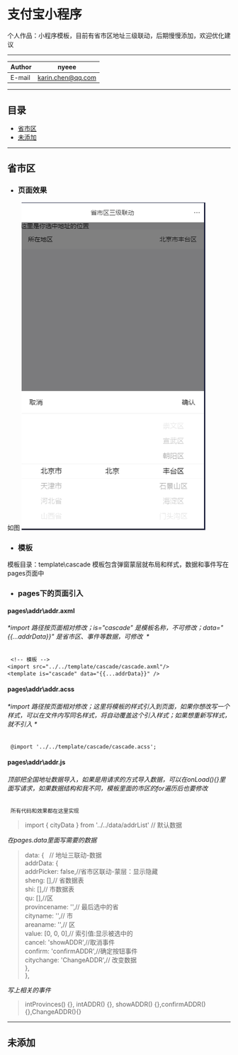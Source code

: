 # 支付宝小程序
个人作品：小程序模板，目前有省市区地址三级联动，后期慢慢添加，欢迎优化建议

****
	
|Author|nyeee|
|---|---
|E-mail|karin.chen@qq.com


****
## 目录
* [省市区](#省市区)
* [未添加](#未添加)


___
## 省市区
- ### 页面效果
如图
![省市区](地址省市区界面.png)  

- ### 模板
模板目录：template\cascade
模板包含弹窗蒙层就布局和样式，数据和事件写在pages页面中  

- ### pages下的页面引入
#### pages\addr\addr.axml
###### *import 路径按页面相对修改；is="cascade" 是模板名称，不可修改；data="{{...addrData}}" 是省市区、事件等数据，可修改  *
    
     <!-- 模板 -->
    <import src="../../template/cascade/cascade.axml"/>
    <template is="cascade" data="{{...addrData}}" />
    

#### pages\addr\addr.acss
###### *import 路径按页面相对修改；这里将模板的样式引入到页面，如果你想改写一个样式，可以在文件内写同名样式，将自动覆盖这个引入样式；如果想重新写样式，就不引入  *
    
     @import '../../template/cascade/cascade.acss';
        

#### pages\addr\addr.js
###### *顶部把全国地址数据导入，如果是用请求的方式导入数据，可以在onLoad(){}里面写请求，如果数据结构和我不同，模板里面的市区的for遍历后也要修改*
    
     所有代码和效果都在这里实现
        
 
> import { cityData } from '../../data/addrList' // 默认数据

 *在pages.data里面写需要的数据*
> data: {  
>  // 地址三联动-数据  
>  addrData: {  
>   addrPicker: false,//省市区联动-蒙层：显示隐藏  
>   sheng: [],// 省数据表   
>   shi: [],// 市数据表  
>   qu: [],//区  
>   provincename: '',// 最后选中的省  
>   cityname: '',// 市  
>   areaname: '',// 区  
>   value: [0, 0, 0],// 索引值:显示被选中的  
>   cancel: 'showADDR',//取消事件  
>   confirm: 'confirmADDR',//确定按钮事件  
>   citychange: 'ChangeADDR',// 改变数据  
>  },  
> },

 *写上相关的事件*
> intProvinces() {},  intADDR() {},  showADDR() {},confirmADDR(){},ChangeADDR(){}
 
  
   
___
## 未添加


